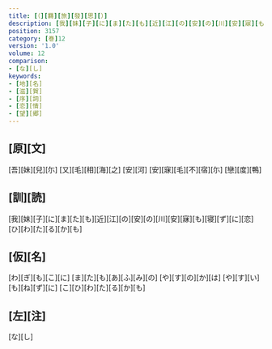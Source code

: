 ```yaml
---
title: [（][羇][旅][發][思][）]
description: [我][妹][子][に][ま][た][も][近][江][の][安][の][川][安][寐][も][寝][ず][に][恋][ひ][わ][た][る][か][も]
position: 3157
category: [巻]12
version: '1.0'
volume: 12
comparison:
- [な][し]
keywords:
- [地][名]
- [滋][賀]
- [序][詞]
- [恋][情]
- [望][郷]
---
```


## [原][文]

[吾][妹][兒][尓] [又][毛][相][海][之] [安][河] [安][寐][毛][不][宿][尓] [戀][度][鴨]

## [訓][読]

[我][妹][子][に][ま][た][も][近][江][の][安][の][川][安][寐][も][寝][ず][に][恋][ひ][わ][た][る][か][も]

## [仮][名]

[わ][ぎ][も][こ][に] [ま][た][も][あ][ふ][み][の] [や][す][の][か][は] [や][す][い][も][ね][ず][に] [こ][ひ][わ][た][る][か][も]

## [左][注]

[な][し]
